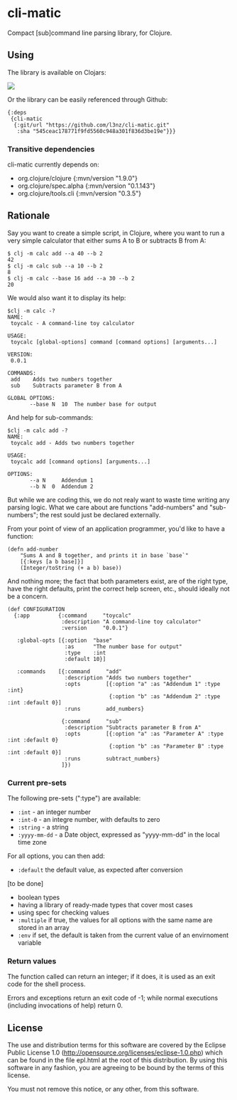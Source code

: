 # cli-matic

Compact [sub]command line parsing library, for Clojure.



## Using

The library is available on Clojars:

![](https://clojars.org/cli-matic/latest-version.svg)

Or the library can be easily referenced through Github:

	{:deps
	 {cli-matic
	  {:git/url "https://github.com/l3nz/cli-matic.git"
	   :sha "545ceac178771f9fd5560c948a301f836d3be19e"}}}


### Transitive dependencies

cli-matic currently depends on:

* org.clojure/clojure {:mvn/version "1.9.0"}
* org.clojure/spec.alpha {:mvn/version "0.1.143"}
* org.clojure/tools.cli {:mvn/version "0.3.5"} 


## Rationale

Say you want to create a simple script, in Clojure, where you want
to run a very simple calculator that either sums A to B or subtracts B from A:


	$ clj -m calc add --a 40 --b 2
	42
	$ clj -m calc sub --a 10 --b 2
	8
	$ clj -m calc --base 16 add --a 30 --b 2
	20

We would also want it to display its help:

	$clj -m calc -?
	NAME:
	 toycalc - A command-line toy calculator

	USAGE:
	 toycalc [global-options] command [command options] [arguments...]

	VERSION:
	 0.0.1

	COMMANDS:
	 add    Adds two numbers together
	 sub    Subtracts parameter B from A

	GLOBAL OPTIONS:
	       --base N  10  The number base for output


And help for sub-commands:

	$clj -m calc add -?
	NAME:
	 toycalc add - Adds two numbers together

	USAGE:
	 toycalc add [command options] [arguments...]

	OPTIONS:
	       --a N     Addendum 1
	       --b N  0  Addendum 2

But while we are coding this, we do not realy want to waste time writing any parsing logic.
What we care about are functions "add-numbers" and "sub-numbers"; the rest sould just be declared externally.

From your point of view of an application programmer, you'd like to have a function:

	(defn add-number
		"Sums A and B together, and prints it in base `base`"
		[{:keys [a b base]}]
		(Integer/toString (+ a b) base))

And nothing more; the fact that both parameters exist, are of the right type, have the right defaults, print
the correct help screen, etc., should ideally not be a concern.


	(def CONFIGURATION
	  {:app         {:command     "toycalc"
	                 :description "A command-line toy calculator"
	                 :version     "0.0.1"}

	   :global-opts [{:option  "base"
	                  :as      "The number base for output"
	                  :type    :int
	                  :default 10}]

	   :commands    [{:command     "add"
	                  :description "Adds two numbers together"
	                  :opts        [{:option "a" :as "Addendum 1" :type :int}
	                                {:option "b" :as "Addendum 2" :type :int :default 0}]
	                  :runs        add_numbers}

	                 {:command     "sub"
	                  :description "Subtracts parameter B from A"
	                  :opts        [{:option "a" :as "Parameter A" :type :int :default 0}
	                                {:option "b" :as "Parameter B" :type :int :default 0}]
	                  :runs        subtract_numbers}
	                 ]})

### Current pre-sets

The following pre-sets (":type") are available:

* `:int` - an integer number
* `:int-0` - an integre number, with defaults to zero
* `:string` - a string
* `:yyyy-mm-dd` - a Date object, expressed as "yyyy-mm-dd" in the local time zone

For all options, you can then add:

* `:default` the default value, as expected after conversion

[to be done]

* boolean types
* having a library of ready-made types that cover most cases
* using spec for checking values
* `:multiple` if true, the values for all options with the same name are stored in an array
* `:env` if set, the default is taken from the current value of an envirnoment variable


### Return values

The function called can return an integer; if it does, it is used as an exit code
for the shell process.

Errors and exceptions return an exit code of -1; while normal executions (including invocations 
of help) return 0.









## License

The use and distribution terms for this software are covered by the
Eclipse Public License 1.0 (http://opensource.org/licenses/eclipse-1.0.php)
which can be found in the file epl.html at the root of this distribution.
By using this software in any fashion, you are agreeing to be bound by
the terms of this license.

You must not remove this notice, or any other, from this software.

